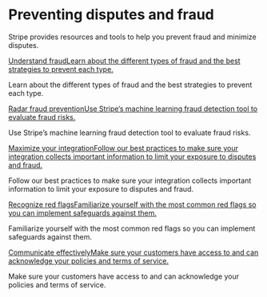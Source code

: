 # Preventing disputes and fraud

Stripe provides resources and tools to help you prevent fraud and minimize disputes.

[Understand fraudLearn about the different types of fraud and the best strategies to prevent each type.](/disputes/prevention/fraud-types)

Learn about the different types of fraud and the best strategies to prevent each type.

[Radar fraud preventionUse Stripe’s machine learning fraud detection tool to evaluate fraud risks.](/radar)

Use Stripe’s machine learning fraud detection tool to evaluate fraud risks.

[Maximize your integrationFollow our best practices to make sure your integration collects important information to limit your exposure to disputes and fraud.](/disputes/prevention/best-practices)

Follow our best practices to make sure your integration collects important information to limit your exposure to disputes and fraud.

[Recognize red flagsFamiliarize yourself with the most common red flags so you can implement safeguards against them.](/disputes/prevention/identifying-fraud)

Familiarize yourself with the most common red flags so you can implement safeguards against them.

[Communicate effectivelyMake sure your customers have access to and can acknowledge your policies and terms of service.](/disputes/prevention/best-practices#customer-communication)

Make sure your customers have access to and can acknowledge your policies and terms of service.
